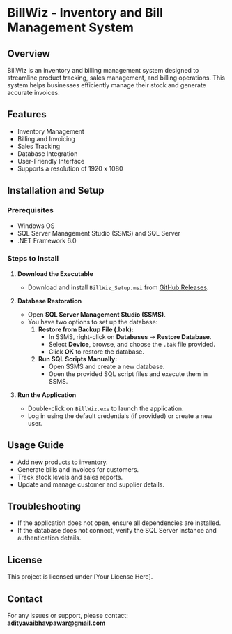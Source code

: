 # BillWiz - Inventory and Bill Management System

## Overview

BillWiz is an inventory and billing management system designed to streamline product tracking, sales management, and billing operations. This system helps businesses efficiently manage their stock and generate accurate invoices.

## Features

- Inventory Management
- Billing and Invoicing
- Sales Tracking
- Database Integration
- User-Friendly Interface
- Supports a resolution of 1920 x 1080

## Installation and Setup

### Prerequisites

- Windows OS
- SQL Server Management Studio (SSMS) and SQL Server
- .NET Framework 6.0

### Steps to Install

1. **Download the Executable**

   - Download and install `BillWiz_Setup.msi` from [GitHub Releases](https://github.com/adityavaibhavpawar/BillWiz/releases).

2. **Database Restoration**

   - Open **SQL Server Management Studio (SSMS)**.
   - You have two options to set up the database:
     1. **Restore from Backup File (.bak):**
        - In SSMS, right-click on **Databases** → **Restore Database**.
        - Select **Device**, browse, and choose the `.bak` file provided.
        - Click **OK** to restore the database.
     2. **Run SQL Scripts Manually:**
        - Open SSMS and create a new database.
        - Open the provided SQL script files and execute them in SSMS.

3. **Run the Application**

   - Double-click on `BillWiz.exe` to launch the application.
   - Log in using the default credentials (if provided) or create a new user.

## Usage Guide

- Add new products to inventory.
- Generate bills and invoices for customers.
- Track stock levels and sales reports.
- Update and manage customer and supplier details.

## Troubleshooting

- If the application does not open, ensure all dependencies are installed.
- If the database does not connect, verify the SQL Server instance and authentication details.

## License

This project is licensed under [Your License Here].

## Contact

For any issues or support, please contact: **[adityavaibhavpawar@gmail.com](mailto\:adityavaibhavpawar@gmail.com)**

